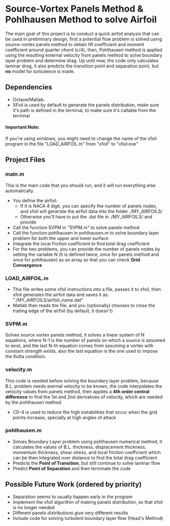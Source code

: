 # Source-Vortex Panels Method & Pohlhausen Method to solve Airfoil

The main goal of this project is to conduct a quick airfoil analysis that can be used in preliminary design, first a potential flow problem is solved using source-vortex panels method to obtain lift coefficient and moment coefficient around quarter chord (c/4), then, Pohlhausen method is applied using the resulting external velocity from panels method to solve boundary layer problem and determine drag.
Up until now, the code only calculates laminar drag, it also predicts the transition point and separation point, but **no** model for turbulence is made.

## Dependencies
- Octave/Matlab.
- XFoil is used by default to generate the panels distribution, make sure it's path is defined in the terminal, to make sure it's callable from the terminal

#### Important Note:
If you're using windows, you might need to change the name of the xfoil program in the file "LOAD_AIRFOIL.m" from "xfoil" to "xfoil.exe"
 
## Project Files
### main.m
This is the main code that you should run, and it will run everything else automatically.
- You define the airfoil:
  - If it is NACA 4 digit, you can specify the number of panels nodes, and xfoil will generate the airfoil data into the folder ./MY_AIRFOILS/
  - Otherwise you'll have to put the .dat file in ./MY_AIRFOILS/ and provide
- Call the function SVPM in "SVPM.m" to solve panels method
- Call the function pohlhausen in pohlhausen.m to solve boundary layer problem for both the upper and lower surface
- Integrate the local friction coefficient to find total drag coefficient
- For the two problems, you can provide the number of panels nodes by setting the variable N (it is defined twice, once for panels method and once for pohlhausen) as an array so that you can check **Grid Convergence**

### LOAD_AIRFOIL.m
- This file writes some xfoil instructions into a file, passes it to xfoil, then xfoil generates the airfoil data and saves it as: "./MY_AIRFOILS/airfoil_name.dat"
- Matlab then reads the file, and you (optionally) chooses to close the trailing edge of the airfoil (by default, it doesn't)

### SVPM.m
Solves source vortex panels method, it solves a linear system of N equations, where N-1 is the number of panels on which a source is assumed to exist, and the last N-th equation comes from assuming a vortex with constant strength exists, also the last equation is the one used to impose the Kutta condition.

### velocity.m
This code is needed before solving the boundary layer problem, because B.L. problem needs exernal velocity to be known, the code interpolates the velocity values from panels method, then applies a **4th order central difference** to find the 1st and 2nd derivatives of velocity, which are needed by the pohlhausen method
- CD-4 is used to reduce the high instabilities that occur when the grid points increase, specially at high angles of attack

### pohlhausen.m
- Solves Boundary Layer problem using pohlhausen numerical method, it calculates the values of B.L. thickness, displacement thickness, momentum thickness, shear stress, and local friction coefficient which can be then integrated over distance to find the total drag coefficient
- Predicts the **Point of Transition**, but still continue to solve laminar flow
- Predict **Point of Separation** and then terminate the code

## Possible Future Work (ordered by priority)
- Separation seems to usually happen early in the program
- Implement the xfoil algorithm of making panels distribution, so that xfoil is no longer needed
- Different panels distributions give very different results
- Include code for solving turbulent boundary layer flow (Head's Method)
